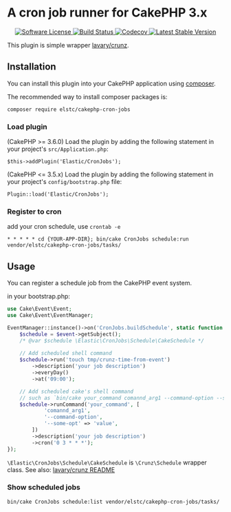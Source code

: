 # A cron job runner for CakePHP 3.x

<p align="center">
    <a href="LICENSE.txt" target="_blank">
        <img alt="Software License" src="https://img.shields.io/badge/license-MIT-brightgreen.svg?style=flat-square">
    </a>
    <a href="https://travis-ci.org/nojimage/cakephp-cron-jobs" target="_blank">
        <img alt="Build Status" src="https://img.shields.io/travis/nojimage/cakephp-cron-jobs/master.svg?style=flat-square">
    </a>
    <a href="https://codecov.io/gh/nojimage/cakephp-cron-jobs" target="_blank">
        <img alt="Codecov" src="https://img.shields.io/codecov/c/github/nojimage/cakephp-cron-jobs.svg?style=flat-square">
    </a>
    <a href="https://packagist.org/packages/elstc/cakephp-cron-jobs" target="_blank">
        <img alt="Latest Stable Version" src="https://img.shields.io/packagist/v/elstc/cakephp-cron-jobs.svg?style=flat-square">
    </a>
</p>

This plugin is simple wrapper [lavary/crunz](https://github.com/lavary/crunz).


## Installation

You can install this plugin into your CakePHP application using [composer](http://getcomposer.org).

The recommended way to install composer packages is:

```
composer require elstc/cakephp-cron-jobs
```

### Load plugin

(CakePHP >= 3.6.0) Load the plugin by adding the following statement in your project's `src/Application.php`:

```
$this->addPlugin('Elastic/CronJobs');
```

(CakePHP <= 3.5.x) Load the plugin by adding the following statement in your project's `config/bootstrap.php` file:

```
Plugin::load('Elastic/CronJobs');
```

### Register to cron

add your cron schedule, use `crontab -e`

```
* * * * * cd {YOUR-APP-DIR}; bin/cake CronJobs schedule:run vendor/elstc/cakephp-cron-jobs/tasks/
```

## Usage

You can register a schedule job from the CakePHP event system.

in your bootstrap.php:

```php
use Cake\Event\Event;
use Cake\Event\EventManager;

EventManager::instance()->on('CronJobs.buildSchedule', static function (Event $event) {
    $schedule = $event->getSubject();
    /* @var $schedule \Elastic\CronJobs\Schedule\CakeSchedule */
    
    // Add scheduled shell command
    $schedule->run('touch tmp/crunz-time-from-event')
        ->description('your job description')
        ->everyDay()
        ->at('09:00');

    // Add scheduled cake's shell command
    // such as `bin/cake your_command comannd_arg1 --command-option --some-opt=value`
    $schedule->runCommand('your_command', [
            'comannd_arg1',
            '--command-option',
            '--some-opt' => 'value',
        ])
        ->description('your job description')
        ->cron('0 3 * * *');
});
```

`\Elastic\CronJobs\Schedule\CakeSchedule` is `\Crunz\Schedule` wrapper class.
See also: [lavary/crunz README](https://github.com/lavary/crunz#crunz)

### Show scheduled jobs

```sh
bin/cake CronJobs schedule:list vendor/elstc/cakephp-cron-jobs/tasks/
```
